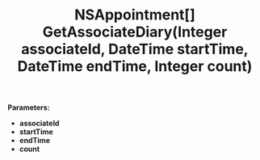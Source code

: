 ﻿---
uid: crmscript_ref_NSAppointmentAgent_GetAssociateDiary
title: NSAppointment[] GetAssociateDiary(Integer associateId, DateTime startTime, DateTime endTime, Integer count)
intellisense: NSAppointmentAgent.GetAssociateDiary
keywords: NSAppointmentAgent, GetAssociateDiary
so.topic: reference
---



**Parameters:**
 - **associateId** 
 - **startTime** 
 - **endTime** 
 - **count** 
